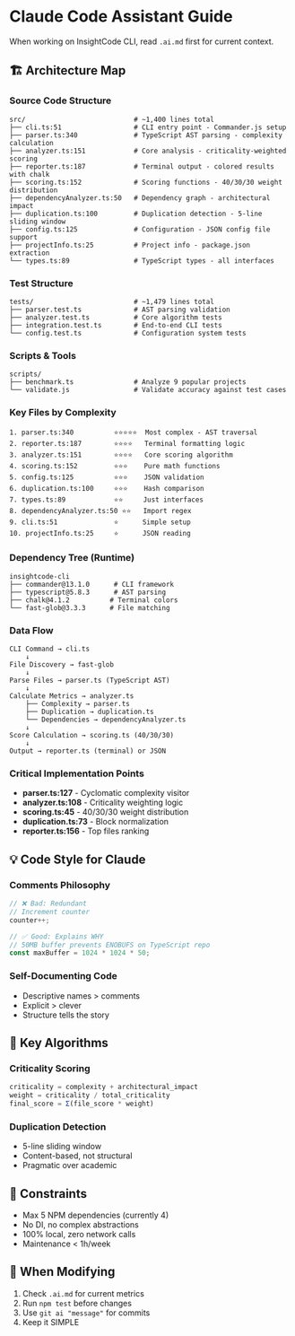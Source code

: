 # Claude Code Assistant Guide

When working on InsightCode CLI, read `.ai.md` first for current context.

## 🏗️ Architecture Map

### Source Code Structure
```
src/                           # ~1,400 lines total
├── cli.ts:51                  # CLI entry point - Commander.js setup
├── parser.ts:340              # TypeScript AST parsing - complexity calculation
├── analyzer.ts:151            # Core analysis - criticality-weighted scoring
├── reporter.ts:187            # Terminal output - colored results with chalk
├── scoring.ts:152             # Scoring functions - 40/30/30 weight distribution
├── dependencyAnalyzer.ts:50   # Dependency graph - architectural impact
├── duplication.ts:100         # Duplication detection - 5-line sliding window
├── config.ts:125              # Configuration - JSON config file support
├── projectInfo.ts:25          # Project info - package.json extraction
└── types.ts:89                # TypeScript types - all interfaces
```

### Test Structure
```
tests/                         # ~1,479 lines total
├── parser.test.ts             # AST parsing validation
├── analyzer.test.ts           # Core algorithm tests
├── integration.test.ts        # End-to-end CLI tests
└── config.test.ts             # Configuration system tests
```

### Scripts & Tools
```
scripts/
├── benchmark.ts               # Analyze 9 popular projects
└── validate.js                # Validate accuracy against test cases
```

### Key Files by Complexity
```
1. parser.ts:340          ⭐⭐⭐⭐⭐  Most complex - AST traversal
2. reporter.ts:187        ⭐⭐⭐⭐   Terminal formatting logic
3. analyzer.ts:151        ⭐⭐⭐⭐   Core scoring algorithm
4. scoring.ts:152         ⭐⭐⭐    Pure math functions
5. config.ts:125          ⭐⭐⭐    JSON validation
6. duplication.ts:100     ⭐⭐⭐    Hash comparison
7. types.ts:89            ⭐⭐     Just interfaces
8. dependencyAnalyzer.ts:50 ⭐⭐   Import regex
9. cli.ts:51              ⭐      Simple setup
10. projectInfo.ts:25     ⭐      JSON reading
```

### Dependency Tree (Runtime)
```
insightcode-cli
├── commander@13.1.0      # CLI framework
├── typescript@5.8.3      # AST parsing
├── chalk@4.1.2          # Terminal colors
└── fast-glob@3.3.3      # File matching
```

### Data Flow
```
CLI Command → cli.ts
    ↓
File Discovery → fast-glob
    ↓
Parse Files → parser.ts (TypeScript AST)
    ↓
Calculate Metrics → analyzer.ts
    ├── Complexity → parser.ts
    ├── Duplication → duplication.ts
    └── Dependencies → dependencyAnalyzer.ts
    ↓
Score Calculation → scoring.ts (40/30/30)
    ↓
Output → reporter.ts (terminal) or JSON
```

### Critical Implementation Points
- **parser.ts:127** - Cyclomatic complexity visitor
- **analyzer.ts:108** - Criticality weighting logic
- **scoring.ts:45** - 40/30/30 weight distribution
- **duplication.ts:73** - Block normalization
- **reporter.ts:156** - Top files ranking

## 💡 Code Style for Claude

### Comments Philosophy
```typescript
// ❌ Bad: Redundant
// Increment counter
counter++;

// ✅ Good: Explains WHY
// 50MB buffer prevents ENOBUFS on TypeScript repo
const maxBuffer = 1024 * 1024 * 50;
```

### Self-Documenting Code
- Descriptive names > comments
- Explicit > clever
- Structure tells the story

## 🔧 Key Algorithms

### Criticality Scoring
```typescript
criticality = complexity + architectural_impact
weight = criticality / total_criticality
final_score = Σ(file_score * weight)
```

### Duplication Detection
- 5-line sliding window
- Content-based, not structural
- Pragmatic over academic

## 🚫 Constraints
- Max 5 NPM dependencies (currently 4)
- No DI, no complex abstractions
- 100% local, zero network calls
- Maintenance < 1h/week

## 🎯 When Modifying
1. Check `.ai.md` for current metrics
2. Run `npm test` before changes
3. Use `git ai "message"` for commits
4. Keep it SIMPLE